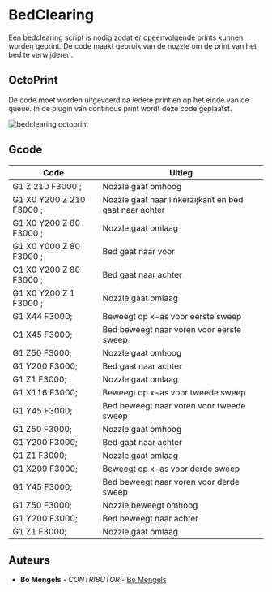 # BedClearing

Een bedclearing script is nodig zodat er opeenvolgende prints kunnen worden geprint. De code maakt gebruik van de nozzle om de print van het bed te verwijderen.

## OctoPrint

De code moet worden uitgevoerd na iedere print en op het einde van de queue. In de plugin van continous print wordt deze code geplaatst.

![bedclearing octoprint](https://user-images.githubusercontent.com/79916496/200277744-76a09bcc-5003-4456-b4dc-ff604bb9cb7f.png)



## Gcode

|Code                       |  Uitleg                                                |
|---------------------------|--------------------------------------------------------|
| G1 Z 210 F3000 ;          | Nozzle gaat omhoog                                     |
| G1 X0 Y200 Z 210 F3000 ;  | Nozzle gaat naar linkerzijkant en bed gaat naar achter |
| G1 X0 Y200 Z 80 F3000 ;   | Nozzle gaat omlaag                                     |
| G1 X0 Y000 Z 80 F3000 ;   | Bed gaat naar voor                                     |
| G1 X0 Y200 Z 80 F3000 ;   | Bed gaat naar achter                                   |
| G1 X0 Y200 Z 1 F3000 ;    | Nozzle gaat omlaag                                     |
| G1 X44 F3000;             | Beweegt op x-as voor eerste sweep                      |
| G1 X45 F3000;             | Bed beweegt naar voren voor eerste sweep               |
| G1 Z50 F3000;             | Nozzle gaat omhoog                                     |
| G1 Y200 F3000;            | Bed gaat naar achter                                   |
| G1 Z1 F3000;              | Nozzle gaat omlaag                                     |
| G1 X116 F3000;            | Beweegt op x-as voor tweede sweep                      |
| G1 Y45 F3000;             | Bed beweegt naar voren voor tweede sweep               |
| G1 Z50 F3000;             | Nozzle gaat omhoog                                     |
| G1 Y200 F3000;            | Bed gaat naar achter                                   |
| G1 Z1 F3000;              | Nozzle gaat omlaag                                     |
| G1 X209 F3000;            | Beweegt op x-as voor derde sweep                       |
| G1 Y45 F3000;             | Bed beweegt naar voren voor derde sweep                |
| G1 Z50 F3000;             | Nozzle beweegt omhoog                                  |
| G1 Y200 F3000;            | Bed beweegt naar achter                                |
| G1 Z1 F3000;              | Nozzle gaat omlaag                                     |

## Auteurs
- **Bo Mengels** - _CONTRIBUTOR_ - [Bo Mengels](https://github.com/12003586)



